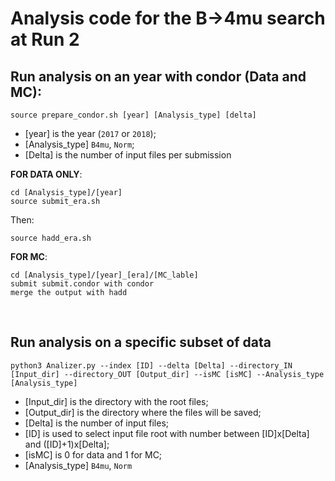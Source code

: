 # Analysis code for the B&rarr;4mu search at Run 2

## Run analysis on an year with condor (Data and MC):
```
source prepare_condor.sh [year] [Analysis_type] [delta]
```
*  [year] is the year (`2017` or `2018`);
*  [Analysis_type] `B4mu`, `Norm`;
*  [Delta] is the number of input files per submission

**FOR DATA ONLY**:
```
cd [Analysis_type]/[year]
source submit_era.sh
```
Then:
```
source hadd_era.sh
```
**FOR MC**:
```
cd [Analysis_type]/[year]_[era]/[MC_lable]
submit submit.condor with condor
merge the output with hadd
```
<p>&nbsp;</p>

## Run analysis on a specific subset of data

```
python3 Analizer.py --index [ID] --delta [Delta] --directory_IN [Input_dir] --directory_OUT [Output_dir] --isMC [isMC] --Analysis_type [Analysis_type]
```
*  [Input_dir] is the directory with the root files;
*  [Output_dir] is the directory where the files will be saved;
*  [Delta] is the number of input files;
*  [ID] is used to select input file root with number between [ID]x[Delta] and ([ID]+1)x[Delta];
*  [isMC] is 0 for data and 1 for MC;
*  [Analysis_type] `B4mu`, `Norm`

<p>&nbsp;</p>
